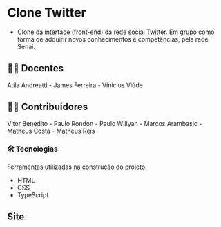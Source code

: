 # Clone Twitter
* Clone da interface (front-end) da rede social Twitter. Em grupo como forma de adquirir novos conhecimentos e competências, pela rede Senai.
 

## 👨‍🏫 Docentes

Atila Andreatti - 
James Ferreira - 
Vinicius Viúde


## 👨‍💻 Contribuidores

Vitor Benedito - Paulo Rondon -
Paulo Willyan - Marcos Arambasic -
Matheus Costa - Matheus Reis


### 🛠 Tecnologias

Ferramentas utilizadas na construção do projeto:

- HTML
- CSS
- TypeScript


## Site 






